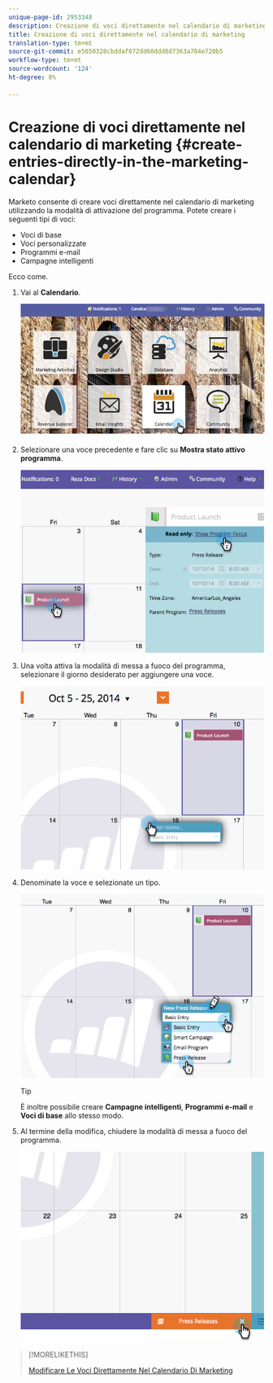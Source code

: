 ```yaml
---
unique-page-id: 2953348
description: Creazione di voci direttamente nel calendario di marketing - Documenti Marketo - Documentazione prodotto
title: Creazione di voci direttamente nel calendario di marketing
translation-type: tm+mt
source-git-commit: e5050328cbddaf072dd60ddd8d7363a704e720b5
workflow-type: tm+mt
source-wordcount: '124'
ht-degree: 0%

---
```



# Creazione di voci direttamente nel calendario di marketing {#create-entries-directly-in-the-marketing-calendar}

Marketo consente di creare voci direttamente nel calendario di marketing utilizzando la modalità di attivazione del programma. Potete creare i seguenti tipi di voci:

* Voci di base
* Voci personalizzate
* Programmi e-mail
* Campagne intelligenti

Ecco come.

1. Vai al **Calendario**.

   ![](assets/2017-05-10-15-30-47-2.png)

1. Selezionare una voce precedente e fare clic su **Mostra stato attivo programma**.

   ![](assets/image2014-10-20-13-3a7-3a55.png)

1. Una volta attiva la modalità di messa a fuoco del programma, selezionare il giorno desiderato per aggiungere una voce.

   ![](assets/image2014-10-20-13-3a8-3a6.png)

1. Denominate la voce e selezionate un tipo.

   ![](assets/image2014-10-20-13-3a8-3a19.png)

   >[!TIP]
   >
   >È inoltre possibile creare **Campagne intelligenti**, **Programmi e-mail** e **Voci di base** allo stesso modo.

1. Al termine della modifica, chiudere la modalità di messa a fuoco del programma.

   ![](assets/image2014-10-20-13-3a8-3a29.png)

>[!MORELIKETHIS]
>
>[Modificare Le Voci Direttamente Nel Calendario Di Marketing](edit-entries-directly-in-the-marketing-calendar.md)
